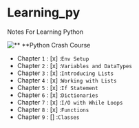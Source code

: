 # Learning_py
Notes For Learning Python

![** **Python Crash Course](https://encrypted-tbn0.gstatic.com/images?q=tbn:ANd9GcRizmL_sT2l2OuzMSQfDKhp6TrBK03z1206Ag&s)

- Chapter `1`  :  [x] :`Env Setup`
- Chapter `2`  :  [x] :`Variables and DataTypes`
- Chapter `3`  :  [x] :`Introducing Lists`
- Chapter `4`  :  [x] :`Working with Lists`
- Chapter `5`  :  [x] :`If Statement`
- Chapter `6`  :  [x] :`Dictionaries`
- Chapter `7`  :  [x] :`I/O with While Loops`
- Chapter `8`  :  [x] :`Functions`
- Chapter `9`  :  [] :`Classes`